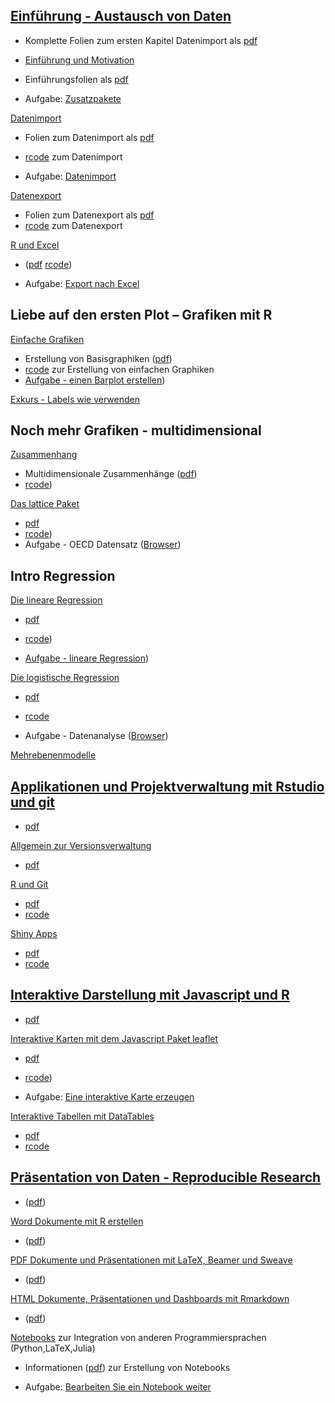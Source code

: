 [Einführung - Austausch von Daten](https://github.com/Japhilko/RInterfaces/blob/master/slides/RInterfaces_all2g_1.md)
---------------------------------------------------------------------------------------------------------------------

-   Komplette Folien zum ersten Kapitel Datenimport als
    [pdf](https://github.com/Japhilko/RInterfaces/blob/master/slides/RInterfaces_all2g_1.pdf)

-   [Einführung und
    Motivation](https://github.com/Japhilko/RInterfaces/blob/master/slides/Intro.md)

-   Einführungsfolien als
    [pdf](https://github.com/Japhilko/RInterfaces/blob/master/slides/Intro.pdf)

-   Aufgabe:
    [Zusatzpakete](https://github.com/Japhilko/RInterfaces/blob/master/tutorial/Aufgabe_Zusatzpakete.md)

[Datenimport](https://github.com/Japhilko/RInterfaces/blob/master/slides/Datenimport.md)

-   Folien zum Datenimport als
    [pdf](https://github.com/Japhilko/RInterfaces/blob/master/slides/Datenimport.pdf)  
-   [rcode](https://github.com/Japhilko/RInterfaces/blob/master/slides/Datenimport.R)
    zum Datenimport

-   Aufgabe: [Datenimport](tutorial/Aufgabe_Datenimport.md)

[Datenexport](slides/Datenexport.md)

-   Folien zum Datenexport als [pdf](slides/Datenexport.pdf)  
-   [rcode](slides/Datenexport.R) zum Datenexport

[R und Excel](slides/Rexcel.md)

-   ([pdf](slides/Rexcel.pdf) [rcode](slides/Rexcel.R))

-   Aufgabe: [Export nach Excel](tutorial/Aufgabe_Export2Excel.md)

Liebe auf den ersten Plot – Grafiken mit R
------------------------------------------

[Einfache
Grafiken](https://github.com/Japhilko/IntroR/blob/master/2017/slides/EinfacheGrafiken.md)

-   Erstellung von Basisgraphiken ([pdf](slides/EinfacheGrafiken.pdf))
-   [rcode](rcode/EinfacheGrafiken.R) zur Erstellung von einfachen
    Graphiken
-   [Aufgabe - einen Barplot
    erstellen](https://github.com/Japhilko/IntroR/blob/master/2017/tutorial/Aufgabe_Barplot.md))

[Exkurs - Labels wie verwenden]()

Noch mehr Grafiken - multidimensional
-------------------------------------

[Zusammenhang](https://github.com/Japhilko/IntroR/blob/master/2017/slides/Multidimensional.md)

-   Multidimensionale Zusammenhänge ([pdf](slides/Multidimensional.pdf))
-   [rcode](rcode/Multidimensional.R))

[Das lattice
Paket](https://github.com/Japhilko/IntroR/blob/master/2017/slides/LatticePaket.md)

-   [pdf](slides/LatticePaket.pdf)  
-   [rcode](rcode/LatticePaket.R))
-   Aufgabe - OECD Datensatz
    ([Browser](https://github.com/Japhilko/IntroR/blob/master/2017/slides/Aufgabe_OECDdata.md))

Intro Regression
----------------

[Die lineare
Regression](https://github.com/Japhilko/IntroR/blob/master/2017/slides/LineareRegression.md)

-   [pdf](https://github.com/Japhilko/IntroR/blob/master/2017/slides/LineareRegression.pdf)  
-   [rcode](https://github.com/Japhilko/IntroR/blob/master/2017/rcode/LineareRegression.R))

-   [Aufgabe - lineare
    Regression](https://github.com/Japhilko/IntroR/blob/master/2017/tutorial/Aufgabe_LineareRegression.md))

[Die logistische
Regression](https://github.com/Japhilko/IntroR/blob/master/2017/slides/logistischeRegression.md)

-   [pdf](https://github.com/Japhilko/IntroR/blob/master/2017/slides/logistischeRegression.pdf)  
-   [rcode](https://github.com/Japhilko/IntroR/blob/master/2017/rcode/logistischeRegression.R)

-   Aufgabe - Datenanalyse
    ([Browser](https://github.com/Japhilko/IntroR/blob/master/2017/tutorial/Aufgabe_Datenanalyse.md))

[Mehrebenenmodelle](slides/multilevel.html)

[Applikationen und Projektverwaltung mit Rstudio und git](https://github.com/Japhilko/RInterfaces/blob/master/slides/RInterfaces_all2g_5.md)
--------------------------------------------------------------------------------------------------------------------------------------------

-   [pdf](slides/RInterfaces_all2g_5.pdf)

[Allgemein zur Versionsverwaltung](slides/Versionsverwaltung.md)

-   [pdf](slides/Versionsverwaltung.pdf)

[R und Git](slides/Rgit.md)

-   [pdf](slides/Rgit.pdf)  
-   [rcode](rcode/Rgit.R)

[Shiny Apps](slides/shiny.md)

-   [pdf](slides/shiny.pdf)  
-   [rcode](rcode/shiny.R)

[Interaktive Darstellung mit Javascript und R](https://github.com/Japhilko/RInterfaces/blob/master/slides/RInterfaces_all2g_3.md)
---------------------------------------------------------------------------------------------------------------------------------

-   [pdf](slides/RInterfaces_all2g_3.pdf)

[Interaktive Karten mit dem Javascript Paket
leaflet](https://github.com/Japhilko/RInterfaces/blob/master/slides/leaflet.md)

-   [pdf](slides/leaflet.pdf)  
-   [rcode](rcode/leaflet.R))

-   Aufgabe: [Eine interaktive Karte
    erzeugen](tutorial/Aufgabe_leaflet.md)

[Interaktive Tabellen mit
DataTables](https://github.com/Japhilko/RInterfaces/blob/master/slides/DataTables.md)

-   [pdf](slides/DataTables.pdf)  
-   [rcode](rcode/DataTables.R)

[Präsentation von Daten - Reproducible Research](https://github.com/Japhilko/RInterfaces/blob/master/slides/RInterfaces_all2g_2.md)
-----------------------------------------------------------------------------------------------------------------------------------

-   ([pdf](slides/RInterfaces_all2g_2.pdf))

[Word Dokumente mit R erstellen](slides/R2word.md)

-   ([pdf](slides/R2word.pdf))

[PDF Dokumente und Präsentationen mit LaTeX, Beamer und
Sweave](slides/R2pdf.md)

-   ([pdf](slides/R2pdf.pdf))

[HTML Dokumente, Präsentationen und Dashboards mit
Rmarkdown](slides/Rmarkdown.md)

-   ([pdf](slides/Rmarkdown.pdf))

[Notebooks](slides/Notebooks.md) zur Integration von anderen
Programmiersprachen (Python,LaTeX,Julia)

-   Informationen ([pdf](slides/Notebooks.pdf)) zur Erstellung von
    Notebooks

-   Aufgabe: [Bearbeiten Sie ein Notebook
    weiter](tutorial/Aufgabe_Notebook.md)
